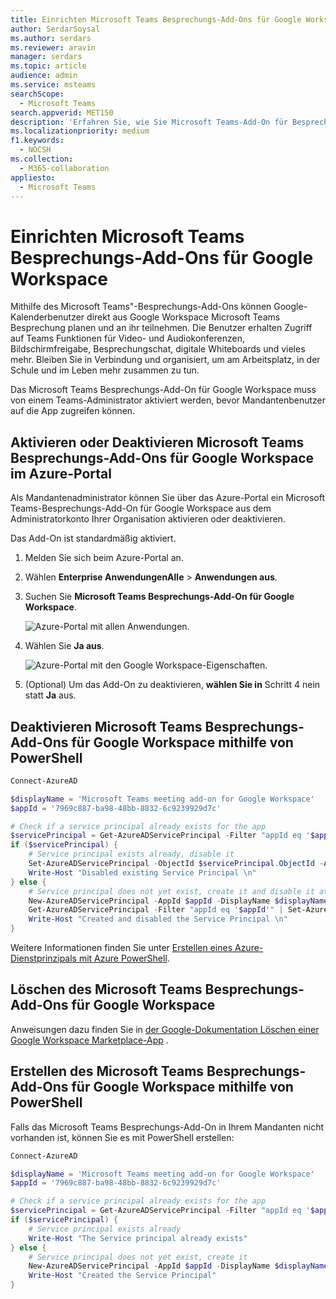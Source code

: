 ```yaml
---
title: Einrichten Microsoft Teams Besprechungs-Add-Ons für Google Workspace
author: SerdarSoysal
ms.author: serdars
ms.reviewer: aravin
manager: serdars
ms.topic: article
audience: admin
ms.service: msteams
searchScope:
  - Microsoft Teams
search.appverid: MET150
description: 'Erfahren Sie, wie Sie Microsoft Teams-Add-On für Besprechungen für Google Workspace einrichten.'
ms.localizationpriority: medium
f1.keywords:
  - NOCSH
ms.collection:
  - M365-collaboration
appliesto:
  - Microsoft Teams
---
```


# <a name="set-up-microsoft-teams-meeting-add-on-for-google-workspace"></a>Einrichten Microsoft Teams Besprechungs-Add-Ons für Google Workspace

Mithilfe des Microsoft Teams"-Besprechungs-Add-Ons können Google-Kalenderbenutzer direkt aus Google Workspace Microsoft Teams Besprechung planen und an ihr teilnehmen. Die Benutzer erhalten Zugriff auf Teams Funktionen für Video- und Audiokonferenzen, Bildschirmfreigabe, Besprechungschat, digitale Whiteboards und vieles mehr. Bleiben Sie in Verbindung und organisiert, um am Arbeitsplatz, in der Schule und im Leben mehr zusammen zu tun.

Das Microsoft Teams Besprechungs-Add-On für Google Workspace muss von einem Teams-Administrator aktiviert werden, bevor Mandantenbenutzer auf die App zugreifen können.

## <a name="enable-or-disable-microsoft-teams-meeting-add-on-for-google-workspace-in-the-azure-portal"></a>Aktivieren oder Deaktivieren Microsoft Teams Besprechungs-Add-Ons für Google Workspace im Azure-Portal

Als Mandantenadministrator können Sie über das Azure-Portal ein Microsoft Teams-Besprechungs-Add-On für Google Workspace aus dem Administratorkonto Ihrer Organisation aktivieren oder deaktivieren.

Das Add-On ist standardmäßig aktiviert.

1. Melden Sie sich beim Azure-Portal an.

2. Wählen **Enterprise AnwendungenAlle** >  **Anwendungen aus**.

3. Suchen Sie **Microsoft Teams Besprechungs-Add-On für Google Workspace**.

   ![Azure-Portal mit allen Anwendungen.](media/aad-add-google-workspace.png)

4. Wählen Sie **Ja aus**.

   ![Azure-Portal mit den Google Workspace-Eigenschaften.](media/google-workspace-properties.png)

5. (Optional) Um das Add-On zu deaktivieren, **wählen Sie in** Schritt 4 nein statt **Ja** aus.

## <a name="disable-microsoft-teams-meeting-add-on-for-google-workspace-using-powershell"></a>Deaktivieren Microsoft Teams Besprechungs-Add-Ons für Google Workspace mithilfe von PowerShell

```powershell
Connect-AzureAD

$displayName = 'Microsoft Teams meeting add-on for Google Workspace'
$appId = '7969c887-ba98-48bb-8832-6c9239929d7c'

# Check if a service principal already exists for the app
$servicePrincipal = Get-AzureADServicePrincipal -Filter "appId eq '$appId'"
if ($servicePrincipal) {
    # Service principal exists already, disable it
    Set-AzureADServicePrincipal -ObjectId $servicePrincipal.ObjectId -AccountEnabled $false
    Write-Host "Disabled existing Service Principal \n"
} else {
    # Service principal does not yet exist, create it and disable it at the same time
    New-AzureADServicePrincipal -AppId $appId -DisplayName $displayName
    Get-AzureADServicePrincipal -Filter "appId eq '$appId'" | Set-AzureADServicePrincipal -AccountEnabled:$false
    Write-Host "Created and disabled the Service Principal \n"
}
```

Weitere Informationen finden Sie unter [Erstellen eines Azure-Dienstprinzipals mit Azure PowerShell](/powershell/azure/create-azure-service-principal-azureps?view=azps-5.0.0).

## <a name="delete-the-microsoft-teams-meeting-add-on-for-google-workspace"></a>Löschen des Microsoft Teams Besprechungs-Add-Ons für Google Workspace

Anweisungen dazu finden Sie in [der Google-Dokumentation Löschen einer Google Workspace Marketplace-App](https://support.google.com/a/answer/6216211?hl=en) .

## <a name="create-the-microsoft-teams-meeting-add-on-for-google-workspace-using-powershell"></a>Erstellen des Microsoft Teams Besprechungs-Add-Ons für Google Workspace mithilfe von PowerShell

Falls das Microsoft Teams Besprechungs-Add-On in Ihrem Mandanten nicht vorhanden ist, können Sie es mit PowerShell erstellen: 

```powershell
Connect-AzureAD

$displayName = 'Microsoft Teams meeting add-on for Google Workspace'
$appId = '7969c887-ba98-48bb-8832-6c9239929d7c'

# Check if a service principal already exists for the app
$servicePrincipal = Get-AzureADServicePrincipal -Filter "appId eq '$appId'"
if ($servicePrincipal) {
    # Service principal exists already
    Write-Host "The Service principal already exists"
} else {
    # Service principal does not yet exist, create it
    New-AzureADServicePrincipal -AppId $appId -DisplayName $displayName
    Write-Host "Created the Service Principal"
}
```
